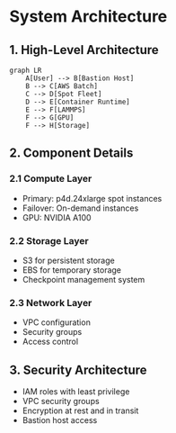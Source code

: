# System Architecture

## 1. High-Level Architecture
```mermaid
graph LR
    A[User] --> B[Bastion Host]
    B --> C[AWS Batch]
    C --> D[Spot Fleet]
    D --> E[Container Runtime]
    E --> F[LAMMPS]
    F --> G[GPU]
    F --> H[Storage]
```

## 2. Component Details
### 2.1 Compute Layer
- Primary: p4d.24xlarge spot instances
- Failover: On-demand instances
- GPU: NVIDIA A100

### 2.2 Storage Layer
- S3 for persistent storage
- EBS for temporary storage
- Checkpoint management system

### 2.3 Network Layer
- VPC configuration
- Security groups
- Access control

## 3. Security Architecture
- IAM roles with least privilege
- VPC security groups
- Encryption at rest and in transit
- Bastion host access